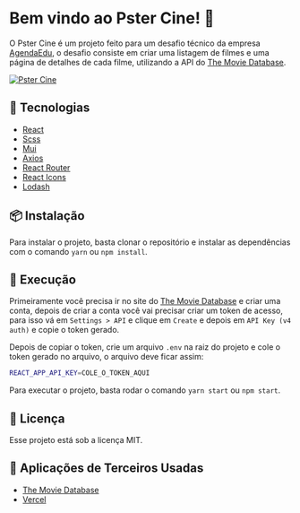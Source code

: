# Bem vindo ao **Pster Cine**! 🎥
O Pster Cine é um projeto feito para um desafio técnico da empresa [AgendaEdu](https://agendaedu.com/), o desafio consiste em criar uma listagem de filmes e uma página de detalhes de cada filme, utilizando a API do [The Movie Database](https://www.themoviedb.org/).

[![Pster Cine](https://media0.giphy.com/media/oP2PyAlXgudlerCoee/giphy.gif)](https://pster-cine.vercel.app/)

## 🚀 Tecnologias
- [React](https://reactjs.org/)
- [Scss](https://sass-lang.com/)
- [Mui](https://mui.com/pt/)
- [Axios](https://axios-http.com/ptbr/docs/intro)
- [React Router](https://reactrouter.com/)
- [React Icons](https://react-icons.github.io/react-icons/)
- [Lodash](https://lodash.com/)

## 📦 Instalação
Para instalar o projeto, basta clonar o repositório e instalar as dependências com o comando `yarn` ou `npm install`.

## 🚀 Execução
Primeiramente você precisa ir no site do [The Movie Database](https://www.themoviedb.org/) e criar uma conta, depois de criar a conta você vai precisar criar um token de acesso, para isso vá em `Settings > API` e clique em `Create` e depois em `API Key (v4 auth)` e copie o token gerado.

Depois de copiar o token, crie um arquivo `.env` na raiz do projeto e cole o token gerado no arquivo, o arquivo deve ficar assim:

```bash
REACT_APP_API_KEY=COLE_O_TOKEN_AQUI
```

Para executar o projeto, basta rodar o comando `yarn start` ou `npm start`.

## 📝 Licença
Esse projeto está sob a licença MIT.

## 📝 Aplicações de Terceiros Usadas
- [The Movie Database](https://www.themoviedb.org/)
- [Vercel](https://vercel.com/)